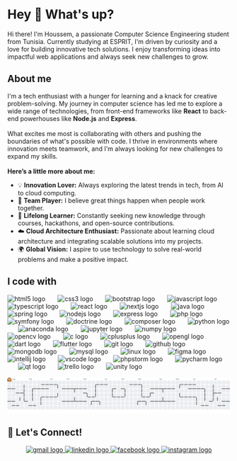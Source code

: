 <h1 align="left">Hey 👋 What's up?</h1>

<p align="left">
Hi there! I'm Houssem, a passionate Computer Science Engineering student from Tunisia. Currently studying at ESPRIT, I'm driven by curiosity and a love for building innovative tech solutions. I enjoy transforming ideas into impactful web applications and always seek new challenges to grow.
</p>

<h2 align="left">About me</h2>

<p align="left">
I'm a tech enthusiast with a hunger for learning and a knack for creative problem-solving. My journey in computer science has led me to explore a wide range of technologies, from front-end frameworks like <b>React</b> to back-end powerhouses like <b>Node.js</b> and <b>Express</b>. <br><br>
What excites me most is collaborating with others and pushing the boundaries of what's possible with code. I thrive in environments where innovation meets teamwork, and I'm always looking for new challenges to expand my skills.<br><br>
<b>Here’s a little more about me:</b>
<ul>
<li>💡 <b>Innovation Lover:</b> Always exploring the latest trends in tech, from AI to cloud computing.</li>
<li>🤝 <b>Team Player:</b> I believe great things happen when people work together.</li>
<li>🌱 <b>Lifelong Learner:</b> Constantly seeking new knowledge through courses, hackathons, and open-source contributions.</li>
<li>☁️ <b>Cloud Architecture Enthusiast:</b> Passionate about learning cloud architecture and integrating scalable solutions into my projects.</li>
<li>🌍 <b>Global Vision:</b> I aspire to use technology to solve real-world problems and make a positive impact.</li>
</ul>
</p>

<h2 align="left">I code with</h2>
<div align="left">
  <img src="https://cdn.jsdelivr.net/gh/devicons/devicon/icons/html5/html5-original.svg" width="28" alt="html5 logo" />
  <img width="20" />
  <img src="https://cdn.jsdelivr.net/gh/devicons/devicon/icons/css3/css3-original.svg" width="28" alt="css3 logo" />
  <img width="20" />
  <img src="https://cdn.jsdelivr.net/gh/devicons/devicon/icons/bootstrap/bootstrap-original.svg" width="28" alt="bootstrap logo" />
  <img width="20" />
  <img src="https://cdn.jsdelivr.net/gh/devicons/devicon/icons/javascript/javascript-original.svg" width="28" alt="javascript logo" />
  <img width="20" />
  <img src="https://cdn.simpleicons.org/typescript/3178C6" width="28" alt="typescript logo" />
  <img width="20" />
  <img src="https://cdn.jsdelivr.net/gh/devicons/devicon/icons/react/react-original.svg" width="28" alt="react logo" />
  <img width="20" />
  <img src="https://cdn.jsdelivr.net/gh/devicons/devicon/icons/nextjs/nextjs-original.svg" width="28" alt="nextjs logo" />
  <img width="20" />
  <img src="https://cdn.jsdelivr.net/gh/devicons/devicon/icons/java/java-original.svg" width="28" alt="java logo" />
  <img width="20" />
  <img src="https://cdn.jsdelivr.net/gh/devicons/devicon/icons/spring/spring-original.svg" width="28" alt="spring logo" />
  <img width="20" />
  <img src="https://cdn.jsdelivr.net/gh/devicons/devicon/icons/nodejs/nodejs-original.svg" width="28" alt="nodejs logo" />
  <img width="20" />
  <img src="https://cdn.jsdelivr.net/gh/devicons/devicon/icons/express/express-original.svg" width="28" alt="express logo" />
  <img width="20" />
  <img src="https://cdn.jsdelivr.net/gh/devicons/devicon/icons/php/php-original.svg" width="28" alt="php logo" />
  <img width="20" />
  <img src="https://cdn.jsdelivr.net/gh/devicons/devicon/icons/symfony/symfony-original.svg" width="28" alt="symfony logo" />
  <img width="20" />
  <img src="https://cdn.jsdelivr.net/gh/devicons/devicon/icons/doctrine/doctrine-original.svg" width="28" alt="doctrine logo" />
  <img width="20" />
  <img src="https://cdn.jsdelivr.net/gh/devicons/devicon/icons/composer/composer-original.svg" width="28" alt="composer logo" />
  <img width="20" />
  <img src="https://cdn.jsdelivr.net/gh/devicons/devicon/icons/python/python-original.svg" width="28" alt="python logo" />
  <img width="20" />
  <img src="https://cdn.jsdelivr.net/gh/devicons/devicon/icons/anaconda/anaconda-original.svg" width="28" alt="anaconda logo" />
  <img width="20" />
  <img src="https://cdn.jsdelivr.net/gh/devicons/devicon/icons/jupyter/jupyter-original.svg" width="28" alt="jupyter logo" />
  <img width="20" />
  <img src="https://cdn.jsdelivr.net/gh/devicons/devicon/icons/numpy/numpy-original.svg" width="28" alt="numpy logo" />
  <img width="20" />
  <img src="https://cdn.jsdelivr.net/gh/devicons/devicon/icons/opencv/opencv-original.svg" width="28" alt="opencv logo" />
  <img width="20" />
  <img src="https://cdn.jsdelivr.net/gh/devicons/devicon/icons/c/c-original.svg" width="28" alt="c logo" />
  <img width="20" />
  <img src="https://cdn.jsdelivr.net/gh/devicons/devicon/icons/cplusplus/cplusplus-original.svg" width="28" alt="cplusplus logo" />
  <img width="20" />
  <img src="https://cdn.jsdelivr.net/gh/devicons/devicon/icons/opengl/opengl-original.svg" width="28" alt="opengl logo" />
  <img width="20" />
  <img src="https://cdn.jsdelivr.net/gh/devicons/devicon/icons/dart/dart-original.svg" width="28" alt="dart logo" />
  <img width="20" />
  <img src="https://cdn.jsdelivr.net/gh/devicons/devicon/icons/flutter/flutter-original.svg" width="28" alt="flutter logo" />
  <img width="20" />
  <img src="https://cdn.jsdelivr.net/gh/devicons/devicon/icons/git/git-original.svg" width="28" alt="git logo" />
  <img width="20" />
  <img src="https://cdn.jsdelivr.net/gh/devicons/devicon/icons/github/github-original.svg" width="28" alt="github logo" />
  <img width="20" />
  <img src="https://cdn.jsdelivr.net/gh/devicons/devicon/icons/mongodb/mongodb-original.svg" width="28" alt="mongodb logo" />
  <img width="20" />
  <img src="https://cdn.jsdelivr.net/gh/devicons/devicon/icons/mysql/mysql-original.svg" width="28" alt="mysql logo" />
  <img width="20" />
  <img src="https://cdn.jsdelivr.net/gh/devicons/devicon/icons/linux/linux-original.svg" width="28" alt="linux logo" />
  <img width="20" />
  <img src="https://cdn.jsdelivr.net/gh/devicons/devicon/icons/figma/figma-original.svg" width="28" alt="figma logo" />
  <img width="20" />
  <img src="https://cdn.jsdelivr.net/gh/devicons/devicon/icons/intellij/intellij-original.svg" width="28" alt="intellij logo" />
  <img width="20" />
  <img src="https://cdn.jsdelivr.net/gh/devicons/devicon/icons/vscode/vscode-original.svg" width="28" alt="vscode logo" />
  <img width="20" />
  <img src="https://cdn.jsdelivr.net/gh/devicons/devicon/icons/phpstorm/phpstorm-original.svg" width="28" alt="phpstorm logo" />
  <img width="20" />
  <img src="https://cdn.jsdelivr.net/gh/devicons/devicon/icons/pycharm/pycharm-original.svg" width="50" alt="pycharm logo" />
  <img width="20" />
  <img src="https://cdn.jsdelivr.net/gh/devicons/devicon/icons/qt/qt-original.svg" width="50" alt="qt logo" />
  <img width="20" />
  <img src="https://cdn.jsdelivr.net/gh/devicons/devicon/icons/trello/trello-plain.svg" width="50" alt="trello logo" />
  <img width="20" />
  <img src="https://cdn.jsdelivr.net/gh/devicons/devicon/icons/unity/unity-original.svg" width="50" alt="unity logo" />
</div>




<br/>
<div align="left">
<picture>
<source media="(prefers-color-scheme: dark)" srcset="https://raw.githubusercontent.com/labidi-houssem/labidi-houssem/output/pacman-contribution-graph-dark.svg">
<source media="(prefers-color-scheme: light)" srcset="https://raw.githubusercontent.com/labidi-houssem/labidi-houssem/output/pacman-contribution-graph.svg">
<img alt="pacman contribution graph" src="https://raw.githubusercontent.com/labidi-houssem/labidi-houssem/output/pacman-contribution-graph.svg">
</picture>
</div>

<h2 align="left">💬 Let's Connect!</h2>

<div align="center">
<a href="mailto:houssemm.labidi@gmail.com" target="_blank">
<img src="https://raw.githubusercontent.com/maurodesouza/profile-readme-generator/master/src/assets/icons/social/gmail/default.svg" width="52" height="40" alt="gmail logo" />
</a>
<a href="https://www.linkedin.com/in/houssem-labidi/" target="_blank">
<img src="https://raw.githubusercontent.com/maurodesouza/profile-readme-generator/master/src/assets/icons/social/linkedin/default.svg" width="52" height="40" alt="linkedin logo" />
</a>
<a href="https://www.facebook.com/houssem.alabidi" target="_blank">
<img src="https://raw.githubusercontent.com/maurodesouza/profile-readme-generator/master/src/assets/icons/social/facebook/default.svg" width="52" height="40" alt="facebook logo" />
</a>
<a href="https://www.instagram.com/houssem.labidi/" target="_blank">
<img src="https://raw.githubusercontent.com/maurodesouza/profile-readme-generator/master/src/assets/icons/social/instagram/default.svg" width="52" height="40" alt="instagram logo" />
</a>
</div>
